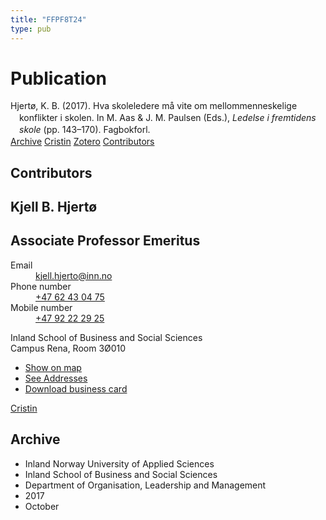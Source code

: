 ```yaml
---
title: "FFPF8T24"
type: pub
---
```

<h1>Publication</h1>
<article id="csl-bib-container-FFPF8T24" class="csl-bib-container">
  <div class="csl-bib-body" style="line-height: 1.35; padding-left: 1em; text-indent:-1em;">
  <div class="csl-entry">Hjert&#xF8;, K. B. (2017). Hva skoleledere m&#xE5; vite om mellommenneskelige konflikter i skolen. In M. Aas &amp; J. M. Paulsen (Eds.), <i>Ledelse i fremtidens skole</i> (pp. 143&#x2013;170). Fagbokforl.</div>
</div>
  <div class="csl-bib-buttons">
    <a href="#taxonomy-article-FFPF8T24" class="csl-bib-button">Archive</a>
    <a href="https://app.cristin.no/results/show.jsf?id=1502071" alt="Cristin URL" class="csl-bib-button">Cristin</a>
    <a href="http://zotero.org/groups/5402882/items/FFPF8T24" alt="Zotero URL" class="csl-bib-button">Zotero</a>
    <a href="#contributors-article-FFPF8T24" class="csl-bib-button">Contributors</a>
  </div>
  <div id="csl-bib-meta-container-FFPF8T24"></div>
</article>
<div id="csl-bib-meta-FFPF8T24" class="csl-bib-meta">
  <article id="contributors-article-FFPF8T24" class="contributors-article">
    <h1>Contributors</h1>
    <div class="personas"> <div class="vrtx-hinn-person-card"> <div class="photo"> <i class="lar la-user-circle missing-person"></i> </div> <div class="info"> <hgroup><h1>Kjell B. Hjertø</h1> <h2>Associate Professor Emeritus</h2> </hgroup><dl> <dt>Email</dt> <dd> <a href="mailto:kjell.hjerto@inn.no">kjell.hjerto@inn.no</a> </dd> <dt>Phone number</dt> <dd><a href="tel:+4762430475"> +47 62 43 04 75 </a></dd> <dt>Mobile number</dt> <dd><a href="tel:+4792222925"> +47 92 22 29 25 </a></dd> </dl> <p> Inland School of Business and Social Sciences<br> Campus Rena, Room 3Ø010 </p> <ul class="vrtx-hinn-links"> <li><a href="https://www.google.com/maps?q=61.13620,11.37454">Show on map</a></li> <li><a href="https://www.inn.no/english/find-an-employee/kjell-hjerto.html#vrtx-hinn-addresses">See Addresses</a></li> <li><a href="https://www.inn.no/english/find-an-employee/kjell-hjerto.html?vrtx=vcf">Download business card</a></li> </ul> </div> </div> <a href="https://app.cristin.no/persons/show.jsf?id=325053" alt="Cristin URL" class="personas-cristin">Cristin</a> </div>
  </article>
  <article id="taxonomy-article-FFPF8T24" class="taxonomy-article">
    <h1>Archive</h1>
    <ul>
      <li>Inland Norway University of Applied Sciences</li>
      <li>Inland School of Business and Social Sciences</li>
      <li>Department of Organisation, Leadership and Management</li>
      <li>2017</li>
      <li>October</li>
    </ul>
  </article>
</div>
